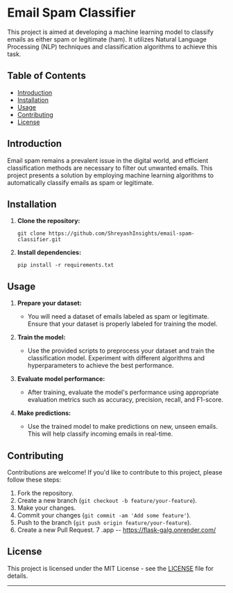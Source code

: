 # Email Spam Classifier

This project is aimed at developing a machine learning model to classify emails as either spam or legitimate (ham). It utilizes Natural Language Processing (NLP) techniques and classification algorithms to achieve this task.

## Table of Contents

- [Introduction](#introduction)
- [Installation](#installation)
- [Usage](#usage)
- [Contributing](#contributing)
- [License](#license)

## Introduction

Email spam remains a prevalent issue in the digital world, and efficient classification methods are necessary to filter out unwanted emails. This project presents a solution by employing machine learning algorithms to automatically classify emails as spam or legitimate.

## Installation

1. **Clone the repository:**
   ```
   git clone https://github.com/ShreyashInsights/email-spam-classifier.git
   ```

2. **Install dependencies:**
   ```
   pip install -r requirements.txt
   ```

## Usage

1. **Prepare your dataset:**
   - You will need a dataset of emails labeled as spam or legitimate. Ensure that your dataset is properly labeled for training the model.

2. **Train the model:**
   - Use the provided scripts to preprocess your dataset and train the classification model. Experiment with different algorithms and hyperparameters to achieve the best performance.

3. **Evaluate model performance:**
   - After training, evaluate the model's performance using appropriate evaluation metrics such as accuracy, precision, recall, and F1-score.

4. **Make predictions:**
   - Use the trained model to make predictions on new, unseen emails. This will help classify incoming emails in real-time.

## Contributing

Contributions are welcome! If you'd like to contribute to this project, please follow these steps:

1. Fork the repository.
2. Create a new branch (`git checkout -b feature/your-feature`).
3. Make your changes.
4. Commit your changes (`git commit -am 'Add some feature'`).
5. Push to the branch (`git push origin feature/your-feature`).
6. Create a new Pull Request.
7 .app --    https://flask-galg.onrender.com/
## License

This project is licensed under the MIT License - see the [LICENSE](LICENSE) file for details.

---
